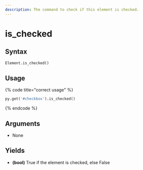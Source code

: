 ```yaml
---
description: The command to check if this element is checked.
---
```


# is\_checked

## Syntax

```python
Element.is_checked()
```

## Usage

{% code title="correct usage" %}
```python
py.get('#checkbox').is_checked()
```
{% endcode %}

## Arguments

* None

## Yields

* **\(bool\)** True if the element is checked, else False

